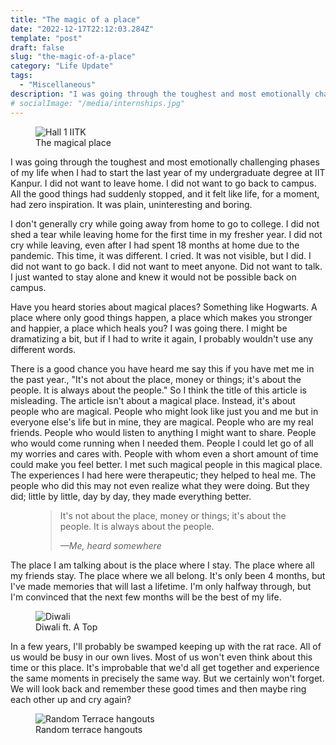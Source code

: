 ```yaml
---
title: "The magic of a place"
date: "2022-12-17T22:12:03.284Z"
template: "post"
draft: false
slug: "the-magic-of-a-place"
category: "Life Update"
tags:
  - "Miscellaneous"
description: "I was going through the toughest and most emotionally challenging phases of my life when I had to start the last year of my undergraduate degree at IIT Kanpur. I did not want to leave home. I did not want to go back to campus. All the good things had suddenly stopped, and it felt like life, for a moment, had zero inspiration. It was plain, uninteresting and boring.  "
# socialImage: "/media/internships.jpg"
---
```

<figure style="width: 90%">
	<img src="/media/Hall1_final.jpeg" alt="Hall 1 IITK">
  <figcaption>The magical place</figcaption>
</figure>

I was going through the toughest and most emotionally challenging phases of my life when I had to start the last year of my undergraduate degree at IIT Kanpur. I did not want to leave home. I did not want to go back to campus. All the good things had suddenly stopped, and it felt like life, for a moment, had zero inspiration. It was plain, uninteresting and boring.

I don't generally cry while going away from home to go to college. I did not shed a tear while leaving home for the first time in my fresher year. I did not cry while leaving, even after I had spent 18 months at home due to the pandemic. This time, it was different. I cried. It was not visible, but I did. I did not want to go back. I did not want to meet anyone. Did not want to talk. I just wanted to stay alone and knew it would not be possible back on campus.

Have you heard stories about magical places? Something like Hogwarts. A place where only good things happen, a place which makes you stronger and happier, a place which heals you? I was going there. I might be dramatizing a bit, but if I had to write it again, I probably wouldn't use any different words.

There is a good chance you have heard me say this if you have met me in the past year., "It's not about the place, money or things; it's about the people. It is always about the people." So I think the title of this article is misleading. The article isn't about a magical place. Instead, it's about people who are magical. People who might look like just you and me but in everyone else's life but in mine, they are magical. People who are my real friends. People who would listen to anything I might want to share. People who would come running when I needed them. People I could let go of all my worries and cares with. People with whom even a short amount of time could make you feel better. I met such magical people in this magical place. The experiences I had here were therapeutic; they helped to heal me. The people who did this may not even realize what they were doing. But they did; little by little, day by day, they made everything better.

<figure>
	<blockquote>
		<p>It's not about the place, money or things; it's about the people. It is always about the people.</p>
		<footer>
			<cite>—Me, heard somewhere</cite>
		</footer>
	</blockquote>
</figure>

The place I am talking about is the place where I stay. The place where all my friends stay. The place where we all belong. It's only been 4 months, but I've made memories that will last a lifetime. I'm only halfway through, but I'm convinced that the next few months will be the best of my life.


<figure style="width: 40%">
	<img src="/media/wing.jpeg" alt="Diwali">
  <figcaption>Diwali ft. A Top</figcaption>
</figure>

In a few years, I'll probably be swamped keeping up with the rat race. All of us would be busy in our own lives. Most of us won't even think about this time or this place. It's improbable that we'd all get together and experience the same moments in precisely the same way. But we certainly won't forget. We will look back and remember these good times and then maybe ring each other up and cry again?


<figure style="width: 90%">
	<img src="/media/Terrace.jpeg" alt="Random Terrace hangouts">
  <figcaption>Random terrace hangouts</figcaption>
</figure>
